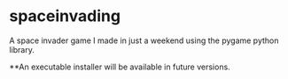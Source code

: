 # spaceinvading
A space invader game I made in just a weekend using the pygame python library.

**An executable installer will be available in future versions.
